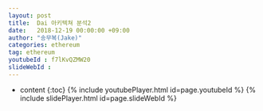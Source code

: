 ```yaml
---
layout: post
title:  Dai 아키텍쳐 분석2
date:   2018-12-19 00:00:00 +09:00
author: "송무복(Jake)"
categories: ethereum
tag: ethereum
youtubeId : f7lKvQZMW20
slideWebId :
---
```

* content
{:toc}
{% include youtubePlayer.html id=page.youtubeId %}
{% include slidePlayer.html id=page.slideWebId %}
